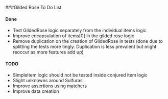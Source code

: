 ###Gilded Rose To Do List

#### Done
- Test GildedRose logic separately from the individual items logic
- Improve encapsulation of items[0] in the gilded rose logic
- Remove duplication on the creation of GildedRose in tests (done due 
  to splitting the tests more tingly. Duplication is less prevalent but might 
  reoccur as more features add up)

#### TODO

- SimpleItem logic should not be tested inside conjured item logic
- Slight unknowns around Sulfuras
- Improve assertions using matchers
- Improve data creation

